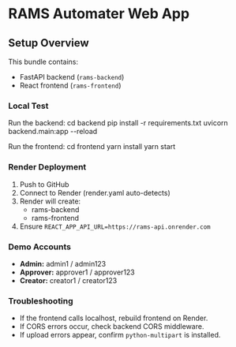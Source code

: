 # RAMS Automater Web App

## Setup Overview
This bundle contains:
- FastAPI backend (`rams-backend`)
- React frontend (`rams-frontend`)

### Local Test
Run the backend:
    cd backend
    pip install -r requirements.txt
    uvicorn backend.main:app --reload

Run the frontend:
    cd frontend
    yarn install
    yarn start

### Render Deployment
1. Push to GitHub
2. Connect to Render (render.yaml auto-detects)
3. Render will create:
   - rams-backend
   - rams-frontend
4. Ensure `REACT_APP_API_URL=https://rams-api.onrender.com`

### Demo Accounts
- **Admin:** admin1 / admin123
- **Approver:** approver1 / approver123
- **Creator:** creator1 / creator123

### Troubleshooting
- If the frontend calls localhost, rebuild frontend on Render.
- If CORS errors occur, check backend CORS middleware.
- If upload errors appear, confirm `python-multipart` is installed.
